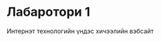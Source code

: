 <!DOCTYPE html>
<html>
 <head>
<title>Welcome to Internet Technology Fundamentals</title>
</head>
<body>
<h1>Лабаротори 1</h1>
<p>Интернэт технологийн үндэс хичээлийн вэбсайт</p>
 </body>
 </html>
